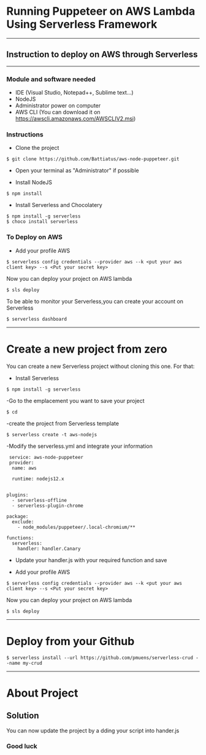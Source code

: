 <!--
title: 'AWS Lambda deploying template for Puppeteer'
description: 'This example shows you how to run Puppeteer on AWS Lambda'
framework: v1
platform: AWS
language: nodeJS
authorLink: 'https://github.com/Battiatus'
authorName: 'Ruga'

-->

# Running Puppeteer on AWS Lambda Using Serverless Framework
___________

## Instruction to deploy on AWS through Serverless
___________

### Module and software needed

- IDE (Visual Studio, Notepad++, Sublime text...)
- NodeJS
- Administrator power on computer
- AWS CLI (You can download it on https://awscli.amazonaws.com/AWSCLIV2.msi)


### Instructions 
- Clone the project

```
$ git clone https://github.com/Battiatus/aws-node-puppeteer.git

```

- Open your terminal as "Administrator" if possible

- Install NodeJS
```
$ npm install 
```
- Install Serverless and Chocolatery
```
$ npm install -g serverless
$ choco install serverless
```

### To Deploy on AWS 

- Add your profile AWS

```
$ serverless config credentials --provider aws --k <put your aws client key> --s <Put your secret key>
```
Now you can deploy your project on AWS lambda

```
$ sls deploy
```
To be able to monitor your Serverless,you can create your account on Serverless 
```
$ serverless dashboard
```

___________
# Create a new project from zero

You can create a new Serverless project without cloning this one.
For that:

- Install Serverless
```
$ npm install -g serverless
```
-Go to the emplacement you want to save your project

```
$ cd
```

-create the project from Serverless template

```
$ serverless create -t aws-nodejs
```

-Modify the serverless.yml and integrate your information

```
 service: aws-node-puppeteer
 provider:
  name: aws
   
  runtime: nodejs12.x

  
plugins:
  - serverless-offline
  - serverless-plugin-chrome
  
package:
  exclude:
    - node_modules/puppeteer/.local-chromium/**

functions:
  serverless:
    handler: handler.Canary
```
- Update your handler.js with your required function and save

- Add your profile AWS

```
$ serverless config credentials --provider aws --k <put your aws client key> --s <Put your secret key>
```
Now you can deploy your project on AWS lambda

```
$ sls deploy
```
 
___________
# Deploy from your Github

```
$ serverless install --url https://github.com/pmuens/serverless-crud --name my-crud
```
___________
# About Project 

## Solution 

You can now update the project by a dding your script into hander.js

###  Good luck
